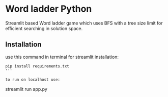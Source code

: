 # Word ladder Python
Streamlit based Word ladder game which uses BFS with a tree size limit for efficient searching in solution space.

## Installation

use this command in terminal for streamlit installation:
```
pip install requirements.txt
'''

to run on localhost use:
```
streamlit run app.py
```
